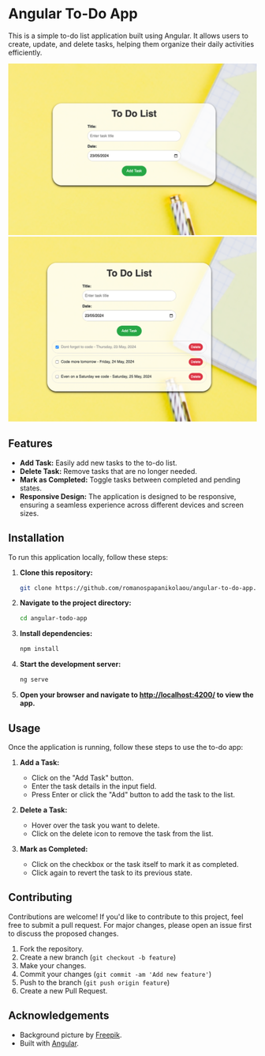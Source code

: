 # Angular To-Do App

This is a simple to-do list application built using Angular. It allows users to create, update, and delete tasks, helping them organize their daily activities efficiently.

![Weather App Screenshot](src/assets/Screenshot%201.png)
![Weather App Screenshot](src/assets/Screenshot%202.png)

## Features

- **Add Task:** Easily add new tasks to the to-do list.
- **Delete Task:** Remove tasks that are no longer needed.
- **Mark as Completed:** Toggle tasks between completed and pending states.
- **Responsive Design:** The application is designed to be responsive, ensuring a seamless experience across different devices and screen sizes.

## Installation

To run this application locally, follow these steps:

1. **Clone this repository:**

   ```bash
   git clone https://github.com/romanospapanikolaou/angular-to-do-app.git
   ```

2. **Navigate to the project directory:**

   ```bash
   cd angular-todo-app
   ```

3. **Install dependencies:**

   ```bash
   npm install
   ```

4. **Start the development server:**

   ```bash
   ng serve
   ```

5. **Open your browser and navigate to [http://localhost:4200/](http://localhost:4200/) to view the app.**

## Usage

Once the application is running, follow these steps to use the to-do app:

1. **Add a Task:**

   - Click on the "Add Task" button.
   - Enter the task details in the input field.
   - Press Enter or click the "Add" button to add the task to the list.

2. **Delete a Task:**

   - Hover over the task you want to delete.
   - Click on the delete icon to remove the task from the list.

3. **Mark as Completed:**

   - Click on the checkbox or the task itself to mark it as completed.
   - Click again to revert the task to its previous state.

## Contributing

Contributions are welcome! If you'd like to contribute to this project, feel free to submit a pull request. For major changes, please open an issue first to discuss the proposed changes.

1. Fork the repository.
2. Create a new branch (`git checkout -b feature`)
3. Make your changes.
4. Commit your changes (`git commit -am 'Add new feature'`)
5. Push to the branch (`git push origin feature`)
6. Create a new Pull Request.

## Acknowledgements

- Background picture by [Freepik](https://www.freepik.com/).
- Built with [Angular](https://angular.io/).
